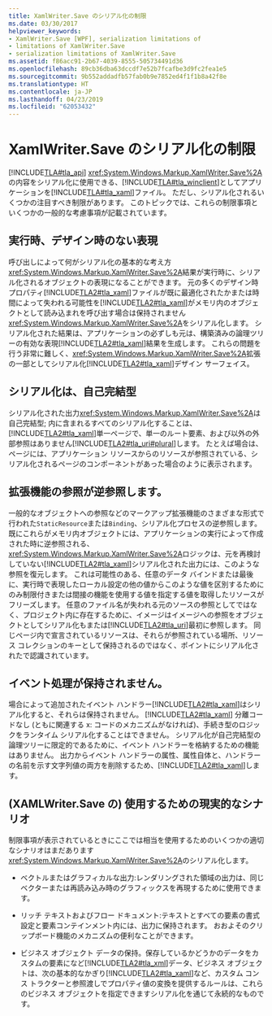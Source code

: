 ```yaml
---
title: XamlWriter.Save のシリアル化の制限
ms.date: 03/30/2017
helpviewer_keywords:
- XamlWriter.Save [WPF], serialization limitations of
- limitations of XamlWriter.Save
- serialization limitations of XamlWriter.Save
ms.assetid: f86acc91-2b67-4039-8555-505734491d36
ms.openlocfilehash: 89cb36dba63dccdf7e52b7fcafbe3d9fc2fea1e5
ms.sourcegitcommit: 9b552addadfb57fab0b9e7852ed4f1f1b8a42f8e
ms.translationtype: HT
ms.contentlocale: ja-JP
ms.lasthandoff: 04/23/2019
ms.locfileid: "62053432"
---
```

# <a name="serialization-limitations-of-xamlwritersave"></a>XamlWriter.Save のシリアル化の制限
[!INCLUDE[TLA#tla_api](../../../../includes/tlasharptla-api-md.md)] <xref:System.Windows.Markup.XamlWriter.Save%2A>の内容をシリアル化に使用できる、[!INCLUDE[TLA#tla_winclient](../../../../includes/tlasharptla-winclient-md.md)]としてアプリケーションを[!INCLUDE[TLA#tla_xaml](../../../../includes/tlasharptla-xaml-md.md)]ファイル。 ただし、シリアル化されるいくつかの注目すべき制限があります。 このトピックでは、これらの制限事項といくつかの一般的な考慮事項が記載されています。  

<a name="Run_Time__Not_Design_Time_Representation"></a>   
## <a name="run-time-not-design-time-representation"></a>実行時、デザイン時のない表現  
 呼び出しによって何がシリアル化の基本的な考え方<xref:System.Windows.Markup.XamlWriter.Save%2A>結果が実行時に、シリアル化されるオブジェクトの表現になることができます。 元の多くのデザイン時プロパティ[!INCLUDE[TLA2#tla_xaml](../../../../includes/tla2sharptla-xaml-md.md)]ファイルが既に最適化されたかまたは時間によって失われる可能性を[!INCLUDE[TLA2#tla_xaml](../../../../includes/tla2sharptla-xaml-md.md)]がメモリ内のオブジェクトとして読み込まれを呼び出す場合は保持されません<xref:System.Windows.Markup.XamlWriter.Save%2A>をシリアル化します。 シリアル化された結果は、アプリケーションの必ずしも元は、構築済みの論理ツリーの有効な表現[!INCLUDE[TLA2#tla_xaml](../../../../includes/tla2sharptla-xaml-md.md)]結果を生成します。 これらの問題を行う非常に難しく、<xref:System.Windows.Markup.XamlWriter.Save%2A>拡張の一部としてシリアル化[!INCLUDE[TLA2#tla_xaml](../../../../includes/tla2sharptla-xaml-md.md)]デザイン サーフェイス。  
  
<a name="Serialization_is_Self_Contained"></a>   
## <a name="serialization-is-self-contained"></a>シリアル化は、自己完結型  
 シリアル化された出力<xref:System.Windows.Markup.XamlWriter.Save%2A>は自己完結型; 内に含まれるすべてのシリアル化することは、[!INCLUDE[TLA2#tla_xaml](../../../../includes/tla2sharptla-xaml-md.md)]単一ページで、単一のルート要素、および以外の外部参照はありません[!INCLUDE[TLA2#tla_uri#plural](../../../../includes/tla2sharptla-urisharpplural-md.md)]します。 たとえば場合は、ページには、アプリケーション リソースからのリソースが参照されている、シリアル化されるページのコンポーネントがあった場合のように表示されます。  
  
<a name="Extension_References_are_Dereferenced"></a>   
## <a name="extension-references-are-dereferenced"></a>拡張機能の参照が逆参照します。  
 一般的なオブジェクトへの参照などのマークアップ拡張機能のさまざまな形式で行われた`StaticResource`または`Binding`、シリアル化プロセスの逆参照します。 既にこれらがメモリ内オブジェクトには、アプリケーションの実行によって作成された時に逆参照される、<xref:System.Windows.Markup.XamlWriter.Save%2A>ロジックは、元を再検討していない[!INCLUDE[TLA2#tla_xaml](../../../../includes/tla2sharptla-xaml-md.md)]シリアル化された出力には、このような参照を復元します。 これは可能性のある、任意のデータ バインドまたは最後に、実行時で表現したローカル設定の他の値からこのような値を区別するためにのみ制限付きまたは間接の機能を使用する値を指定する値を取得したリソースがフリーズします。 任意のファイル名が失われる元のソースの参照としてではなく、プロジェクト内に存在するために、イメージはイメージへの参照をオブジェクトとしてシリアル化もまたは[!INCLUDE[TLA2#tla_uri](../../../../includes/tla2sharptla-uri-md.md)]最初に参照します。 同じページ内で宣言されているリソースは、それらが参照されている場所、リソース コレクションのキーとして保持されるのではなく、ポイントにシリアル化されたで認識されています。  
  
<a name="Event_Handling_is_Not_Preserved"></a>   
## <a name="event-handling-is-not-preserved"></a>イベント処理が保持されません。  
 場合によって追加されたイベント ハンドラー[!INCLUDE[TLA2#tla_xaml](../../../../includes/tla2sharptla-xaml-md.md)]はシリアル化すると、それらは保持されません。 [!INCLUDE[TLA2#tla_xaml](../../../../includes/tla2sharptla-xaml-md.md)] 分離コードなし (ともに関連する x: コードのメカニズムがなければ)、手続き型のロジックをランタイム シリアル化することはできません。 シリアル化が自己完結型の論理ツリーに限定的であるために、イベント ハンドラーを格納するための機能はありません。 出力からイベント ハンドラーの属性、属性自体と、ハンドラーの名前を示す文字列値の両方を削除するため、[!INCLUDE[TLA2#tla_xaml](../../../../includes/tla2sharptla-xaml-md.md)]します。  
  
<a name="Realistic_Scenarios_for_Use_of_XAMLWriter_Save"></a>   
## <a name="realistic-scenarios-for-use-of-xamlwritersave"></a>(XAMLWriter.Save の) 使用するための現実的なシナリオ  
 制限事項が表示されているときにここでは相当を使用するためのいくつかの適切なシナリオはまだあります<xref:System.Windows.Markup.XamlWriter.Save%2A>のシリアル化します。  
  
- ベクトルまたはグラフィカルな出力:レンダリングされた領域の出力は、同じベクターまたは再読み込み時のグラフィックスを再現するために使用できます。  
  
- リッチ テキストおよびフロー ドキュメント:テキストとすべての要素の書式設定と要素コンテインメント内には、出力に保持されます。 おおよそのクリップボード機能のメカニズムの便利なことができます。  
  
- ビジネス オブジェクト データの保持。保存しているかどうかのデータをカスタムの要素になど[!INCLUDE[TLA2#tla_xml](../../../../includes/tla2sharptla-xml-md.md)]データ、ビジネス オブジェクトは、次の基本的なかぎり[!INCLUDE[TLA2#tla_xaml](../../../../includes/tla2sharptla-xaml-md.md)]など、カスタム コンス トラクターと参照渡しでプロパティ値の変換を提供するルールは、これらのビジネス オブジェクトを指定できますシリアル化を通じて永続的なものです。

